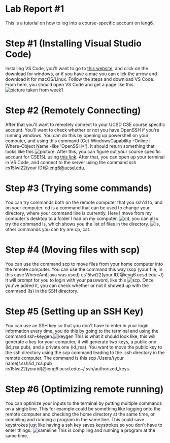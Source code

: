 # Lab Report #1
 This is a tutorial on how to log into a course-specific account on ieng6.

# Step #1 (Installing Visual Studio Code)
Installing VS Code, you'll want to go to [this website](https://code.visualstudio.com/), and click on the download for windows, or if you have a mac you can click the arrow and download it for macOS/Linux. Follow the steps and download VS Code. From here, you should open VS Code and get a page like this.
![picture taken from week1](https://ucsd-cse15l-w22.github.io/images/vscode.png) 

# Step #2 (Remotely Connecting)
After that you'll want to remotely connect to your UCSD CSE course specific account. You'll want to check whether or not you have OpenSSH if you're running windows. You can do this by opening up powershell on your computer, and using this command (Get-WindowsCapability -Online | Where-Object Name -like 'OpenSSH*'). It should return something that looks like this 
![picture](https://i.imgur.com/FAKathb.png). After this, you can figure out your course specific account for CSE15L using [this link](https://sdacs.ucsd.edu/~icc/index.php). After that, you can open up your terminal in VS Code, and connect to the server using the command ssh cs15lwi22(your ID)@ieng6@ucsd.edu. 

# Step #3 (Trying some commands)

You can try commands both on the remote computer that you ssh'd to, and on your computer. cd is a command that can be used to change your directory, where your command line is currently. Here I move from my computer's desktop to a folder I had on my computer. ![cd](https://i.imgur.com/haKk1PM.png), you can also try the command ls, which shows you the list of files in the directory. ![ls](https://i.imgur.com/rUmdRyz.png), other commands you can try are cp, cat.

# Step #4 (Moving files with scp)

You can use the command scp to move files from your home computer into the remote computer. You can use the command this way (scp (your file, in this case WhereAmI.java was used) cs15lwi22(your ID)@ieng6.ucsd.edu:~/) It will prompt for you to login with your password, like this ![scp](https://i.imgur.com/uBJ2Mzi.png). Once you've added it, you can check whether or not it showed up with the command (ls) in the SSH directory.

# Step #5 (Setting up an SSH Key)
You can use an SSH key so that you don't have to enter in your login information every time, you do this by going to the terminal and using the command ssh-keygen.![keygen](blob:https://imgur.com/efea3efc-75f3-4896-a43f-60ddd47152b4) This is what it should look like, this will generate a key for your computer, it will generate two keys, a public one (id_rsa.pub), and a private one (id_rsa). You want to move the public key to the ssh directory using the scp command leading to the .ssh directory in the remote computer. The command is this scp /Users/(your name)/.ssh/id_rsa.pub cs15lwi22(yourid)@ieng6.ucsd.edu:~/.ssh/authorized_keys.

# Step #6 (Optimizing remote running)
You can optimize your inputs to the terminal by putting multiple commands on a single line. This for example could be something like logging onto the remote computer and checking the home directory at the same time, or compiling and running a program in the same line. This could save keystrokes just like having a ssh key saves keystrokes so you don't have to enter things. ![sameline](blob:https://imgur.com/4718ff1d-de73-44c4-bb4a-8055de74e198) This is compiling and running a program at the same time.